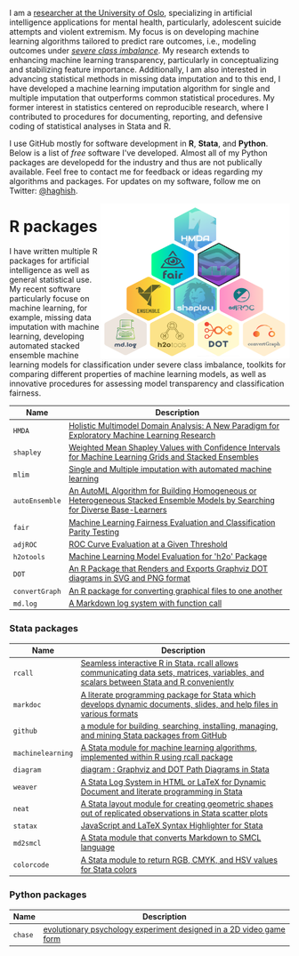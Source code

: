 I am a [researcher at the University of Oslo](https://scholar.google.com/citations?user=BtsIku0AAAAJ&hl=en), specializing in artificial intelligence applications for mental health, particularly, adolescent suicide attempts and violent extremism. My focus is on developing machine learning algorithms tailored to predict rare outcomes, i.e., modeling outcomes under _[severe class imbalance](https://journalofbigdata.springeropen.com/articles/10.1186/s40537-019-0274-4)_. My research extends to enhancing machine learning transparency, particularly in conceptualizing and stabilizing feature importance. Additionally, I am also interested in advancing statistical methods in missing data imputation and to this end, I have developed a machine learning imputation algorithm for single and multiple imputation that outperforms common statistical procedures. My former interest in statistics centered on reproducible research, where I contributed to procedures for documenting, reporting, and defensive coding of statistical analyses in Stata and R. 

I use GitHub mostly for software development in __R__, __Stata__, and __Python__. Below is a list of _free_ software I've developed. Almost all of my Python packages are developedd for the industry and thus are not publically available. Feel free to contact me for feedback or ideas regarding my algorithms and packages. For updates on my software, follow me on Twitter: [@haghish](https://twitter.com/Haghish).



<a href="https://github.com/haghish/haghish"><img src='packages_2025.png' align="right" height="280" /></a>

R packages
================================================================================

I have written multiple R packages for artificial intelligence as well as general statistical use. My recent software particularly focuse on machine learning, for example, missing data imputation with machine learning, developing automated stacked ensemble machine learning models for classification under severe class imbalance, toolkits for comparing different properties of machine learning models, as well as innovative procedures for assessing model transparency and classification fairness. 

| **Name**          | **Description**                                                                                                                                                              |
|-------------------|------------------------------------------------------------------------------------------------------------------------------------------------------------------------------|
| `HMDA`         | [Holistic Multimodel Domain Analysis: A New Paradigm for Exploratory Machine Learning Research](https://github.com/haghish/hmda)                                                                                       |
| `shapley`         | [Weighted Mean Shapley Values with Confidence Intervals for Machine Learning Grids and Stacked Ensembles](https://github.com/haghish/shapley)                                                                                       |
| `mlim`            | [Single and Multiple imputation with automated machine learning](https://github.com/haghish/mlim)                                                                                       |
| `autoEnsemble`          | [An AutoML Algorithm for Building Homogeneous or Heterogeneous Stacked Ensemble Models by Searching for Diverse Base-Learners](https://github.com/haghish/autoEnsemble)  |          
| `fair`          | [Machine Learning Fairness Evaluation and Classification Parity Testing](https://github.com/haghish/fair)  | 
| `adjROC`          | [ROC Curve Evaluation at a Given Threshold](https://github.com/haghish/adjROC)                                                                                               |
| `h2otools`          | [Machine Learning Model Evaluation for 'h2o' Package](https://github.com/haghish/h2otools)  |  
| `DOT`             | [An R Package that Renders and Exports Graphviz DOT diagrams in SVG and PNG format](https://github.com/haghish/DOT)                                                          |
| `convertGraph`    | [An R package for converting graphical files to one another](https://github.com/haghish/convertGraph)                                                                        |
| `md.log`          | [A Markdown log system with function call](https://github.com/haghish/md.log)                                                                                                |

### Stata packages

| **Name**          | **Description**                                                                                                                                                              |
|-------------------|------------------------------------------------------------------------------------------------------------------------------------------------------------------------------|
| `rcall`           | [Seamless interactive R in Stata. rcall allows communicating data sets, matrices, variables, and scalars between Stata and R conveniently](https://github.com/haghish/rcall) |
| `markdoc`         | [A literate programming package for Stata which develops dynamic documents, slides, and help files in various formats](https://github.com/haghish/markdoc)    |
| `github`          | [a module for building, searching, installing, managing, and mining Stata packages from GitHub](https://github.com/haghish/github)                                           |
| `machinelearning` | [A Stata module for machine learning algorithms, implemented within R using rcall package](https://github.com/haghish/machinelearning)                                  |
| `diagram`          | [diagram : Graphviz and DOT Path Diagrams in Stata](https://github.com/haghish/diagram)                                                                                                |
| `weaver`          | [A Stata Log System in HTML or LaTeX for Dynamic Document and literate programming in Stata](https://github.com/haghish/weaver)                                              |
| `neat`            | [A Stata layout module for creating geometric shapes out of replicated observations in Stata scatter plots](https://github.com/haghish/neat)                                 |
| `statax`          | [JavaScript and LaTeX Syntax Highlighter for Stata](https://github.com/haghish/statax)                                                                                       |
| `md2smcl`         | [A Stata module that converts Markdown to SMCL language](https://github.com/haghish/md2smcl)                                              |
| `colorcode`         | [A Stata module to return RGB, CMYK, and HSV values for Stata colors](https://github.com/haghish/colorcode)    |



### Python packages

| **Name**          | **Description**                                                                                                                                                              |
|-------------------|------------------------------------------------------------------------------------------------------------------------------------------------------------------------------|
| `chase`           | [ evolutionary psychology experiment designed in a 2D video game form](https://github.com/haghish/chase) |
